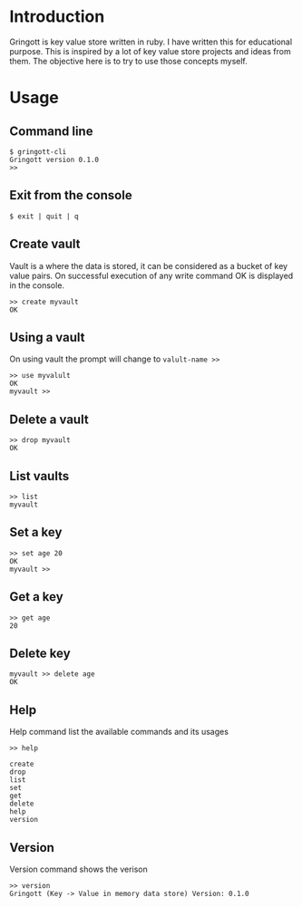 
# Introduction

Gringott is key value store written in ruby. I have written this for educational purpose. 
This is inspired by a lot of key value store projects and ideas from them. The objective 
here is to try to use those concepts myself.

# Usage

## Command line

    $ gringott-cli
    Gringott version 0.1.0
    >>

## Exit from the console

    $ exit | quit | q

## Create vault

Vault is a where the data is stored, it can be considered as a bucket of key value pairs. On successful execution of 
any write command OK is displayed in the console.

    >> create myvault
    OK

## Using a vault

On using vault the prompt will change to `valult-name >>`

    >> use myvalult
    OK
    myvault >>

## Delete a vault

    >> drop myvault
    OK

## List vaults

    >> list
    myvault

## Set a key

    >> set age 20
    OK
    myvault >>

## Get a key

    >> get age
    20

## Delete key

    myvault >> delete age
    OK

## Help

Help command list the available commands and its usages

    >> help

    create
    drop
    list
    set
    get
    delete
    help
    version

## Version

Version command shows the verison

    >> version
    Gringott (Key -> Value in memory data store) Version: 0.1.0
